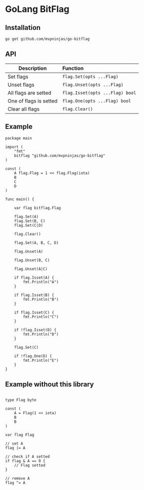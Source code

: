 # GoLang BitFlag

## Installation

`go get github.com/mvpninjas/go-bitflag`

## API

| Description        | Function  |
| ------------------ |:----------|
| Set flags | `flag.Set(opts ...Flag)` |
| Unset flags | `flag.Unset(opts ...Flag)` |
| All flags are setted | `flag.Isset(opts ...Flag) bool` |
| One of flags is setted | `flag.One(opts ...Flag) bool` |
| Clear all flags | `flag.Clear()` |


## Example

```
package main

import (
	"fmt"
	bitflag "github.com/mvpninjas/go-bitflag"
)

const (
	A flag.Flag = 1 << flag.Flag(iota)
	B
	C
	D
)

func main() {

	var flag bitflag.Flag

	flag.Set(A)
	flag.Set(B, C)
	flag.Set(C|D)

	flag.Clear()

	flag.Set(A, B, C, D)

	flag.Unset(A)

	flag.Unset(B, C)

	flag.Unset(A|C)

	if flag.Isset(A) {
		fmt.Println("A")
	}

	if flag.Isset(B) {
		fmt.Println("B")
	}

	if flag.Isset(C) {
		fmt.Println("C")
	}
	
	if !flag.Isset(D) {
		fmt.Println("D")
	}
	
	flag.Set(C)
	
	if !flag.One(D) {
		fmt.Println("E")
	}
}

```


## Example without this library 

```

type Flag byte

const (
	A = Flag(1 << iota)
	B
	B
)

var flag Flag

// set A
flag |= A

// check if A setted
if flag & A == 0 {
	// Flag setted
}

// remove A
flag ^= A

```
